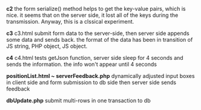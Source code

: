 **c2** 
the form serialize() method helps to get the key-value pairs, which is nice.
it seems that on the server side, it lost all of the keys during the transmission.
Anyway, this is a clssical experiment.

**c3**
c3.html submit form data to the server-side, then server side appends some data and sends back.
the format of the data has been in transition of JS string, PHP object, JS object.

**c4**
c4.html tests getJson function, server side sleep for 4 seconds and sends the information.
the info won't appear until 4 seconds

**positionList.html ~ serverFeedback.php**
dynamically adjusted input boxes in client side and form submission to db side
then server side sends feedback 

**dbUpdate.php**
submit multi-rows in one transaction to db
